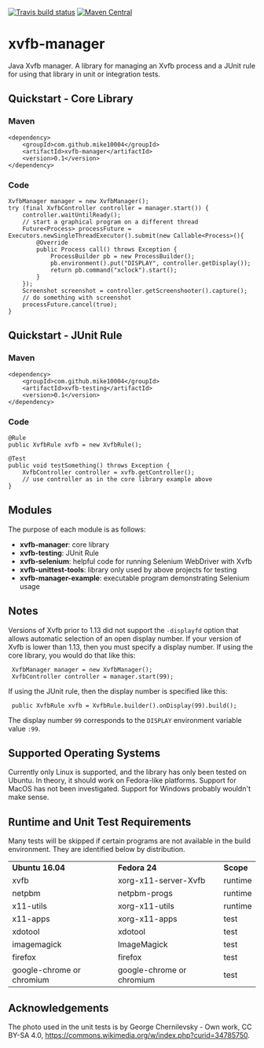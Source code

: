 [![Travis build status](https://img.shields.io/travis/mike10004/xvfb-manager-java.svg)](https://travis-ci.org/mike10004/xvfb-manager-java)
[![Maven Central](https://img.shields.io/maven-central/v/com.github.mike10004/xvfb-manager-java.svg)](https://repo1.maven.org/maven2/com/github/mike10004/xvfb-manager-parent/)

xvfb-manager
============

Java Xvfb manager. A library for managing an Xvfb process and a JUnit 
rule for using that library in unit or integration tests.

Quickstart - Core Library
-------------------------

### Maven

    <dependency>
        <groupId>com.github.mike10004</groupId>
        <artifactId>xvfb-manager</artifactId>
        <version>0.1</version>
    </dependency>

### Code

    XvfbManager manager = new XvfbManager();
    try (final XvfbController controller = manager.start()) {
        controller.waitUntilReady();
        // start a graphical program on a different thread
        Future<Process> processFuture = Executors.newSingleThreadExecutor().submit(new Callable<Process>(){
            @Override
            public Process call() throws Exception {
                ProcessBuilder pb = new ProcessBuilder();
                pb.environment().put("DISPLAY", controller.getDisplay());
                return pb.command("xclock").start();
            }
        });
        Screenshot screenshot = controller.getScreenshooter().capture();
        // do something with screenshot
        processFuture.cancel(true);
    }

Quickstart - JUnit Rule
-----------------------

### Maven

    <dependency>
        <groupId>com.github.mike10004</groupId>
        <artifactId>xvfb-testing</artifactId>
        <version>0.1</version>
    </dependency>

### Code

    @Rule
    public XvfbRule xvfb = new XvfbRule();
    
    @Test
    public void testSomething() throws Exception {
        XvfbController controller = xvfb.getController();
        // use controller as in the core library example above
    }

Modules
-------

The purpose of each module is as follows:

* **xvfb-manager**: core library
* **xvfb-testing**: JUnit Rule
* **xvfb-selenium**: helpful code for running Selenium WebDriver with Xvfb
* **xvfb-unittest-tools**: library only used by above projects for testing
* **xvfb-manager-example**: executable program demonstrating Selenium usage

Notes
-----

Versions of Xvfb prior to 1.13 did not support the `-displayfd` option 
that allows automatic selection of an open display number. If your 
version of Xvfb is lower than 1.13, then you must specify a display 
number. If using the core library, you would do that like this:

     XvfbManager manager = new XvfbManager();
     XvfbController controller = manager.start(99); 

If using the JUnit rule, then the display number is specified like this:

     public XvfbRule xvfb = XvfbRule.builder().onDisplay(99).build();

The display number `99` corresponds to the `DISPLAY` environment 
variable value `:99`.

Supported Operating Systems
---------------------------

Currently only Linux is supported, and the library has only been tested
on Ubuntu. In theory, it should work on Fedora-like platforms. Support
for MacOS has not been investigated. Support for Windows probably 
wouldn't make sense.

Runtime and Unit Test Requirements
----------------------------------

Many tests will be skipped if certain programs are not available in the
build environment. They are identified below by distribution.

<table>
  <tr>
    <td><b>Ubuntu 16.04</b></td>
    <td><b>Fedora 24</b></td>
    <td><b>Scope</b></td>
  </tr>
  <tr>
    <td>xvfb</td>
    <td>xorg-x11-server-Xvfb</td>
    <td>runtime</td>
  </tr>
  <tr>
    <td>netpbm</td>
    <td>netpbm-progs</td>
    <td>runtime</td>
  </tr>
  <tr>
    <td>x11-utils</td>
    <td>xorg-x11-utils</td>
    <td>runtime</td>
  </tr>
  <tr>
    <td>x11-apps</td>
    <td>xorg-x11-apps</td>
    <td>test</td>
  </tr>
  <tr>
    <td>xdotool</td>
    <td>xdotool</td>
    <td>test</td>
  </tr>
  <tr>
    <td>imagemagick</td>
    <td>ImageMagick</td>
    <td>test</td>
  </tr>
  <tr>
    <td>firefox</td>
    <td>firefox</td>
    <td>test</td>
  </tr>
  <tr>
    <td>google-chrome or chromium</td>
    <td>google-chrome or chromium</td>
    <td>test</td>
  </tr>
</table>

Acknowledgements
----------------

The photo used in the unit tests is by George Chernilevsky - Own work, 
CC BY-SA 4.0, https://commons.wikimedia.org/w/index.php?curid=34785750.
